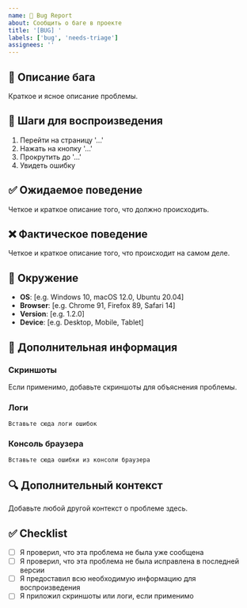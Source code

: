 ```yaml
---
name: 🐛 Bug Report
about: Сообщить о баге в проекте
title: '[BUG] '
labels: ['bug', 'needs-triage']
assignees: ''
---
```


## 🐛 Описание бага

Краткое и ясное описание проблемы.

## 🔄 Шаги для воспроизведения

1. Перейти на страницу '...'
2. Нажать на кнопку '...'
3. Прокрутить до '...'
4. Увидеть ошибку

## ✅ Ожидаемое поведение

Четкое и краткое описание того, что должно происходить.

## ❌ Фактическое поведение

Четкое и краткое описание того, что происходит на самом деле.

## 📱 Окружение

- **OS**: [e.g. Windows 10, macOS 12.0, Ubuntu 20.04]
- **Browser**: [e.g. Chrome 91, Firefox 89, Safari 14]
- **Version**: [e.g. 1.2.0]
- **Device**: [e.g. Desktop, Mobile, Tablet]

## 📎 Дополнительная информация

### Скриншоты
Если применимо, добавьте скриншоты для объяснения проблемы.

### Логи
```
Вставьте сюда логи ошибок
```

### Консоль браузера
```
Вставьте сюда ошибки из консоли браузера
```

## 🔍 Дополнительный контекст

Добавьте любой другой контекст о проблеме здесь.

## ✅ Checklist

- [ ] Я проверил, что эта проблема не была уже сообщена
- [ ] Я проверил, что эта проблема не была исправлена в последней версии
- [ ] Я предоставил всю необходимую информацию для воспроизведения
- [ ] Я приложил скриншоты или логи, если применимо
